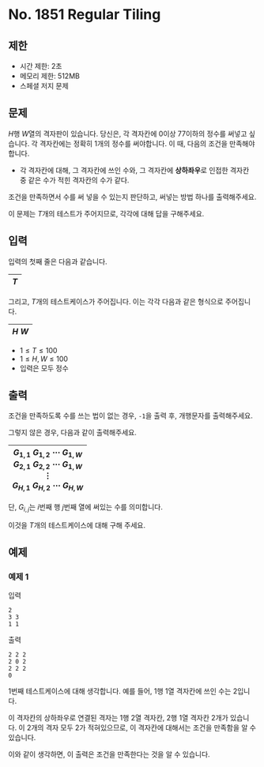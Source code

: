 # No. 1851 Regular Tiling

## 제한

- 시간 제한: 2초
- 메모리 제한: 512MB
- 스페셜 저지 문제

## 문제

$H$행 $W$열의 격자판이 있습니다.
당신은, 각 격자칸에 $0$이상 $77$이하의 정수를 써넣고 싶습니다. 각 격자칸에는 정확히 $1$개의 정수를 써야합니다. 이 때, 다음의 조건을 만족해야 합니다.

- 각 격자칸에 대해, 그 격자칸에 쓰인 수와, 그 격자칸에 **상하좌우**로 인접한 격자칸 중 같은 수가 적힌 격자칸의 수가 같다.

조건을 만족하면서 수를 써 넣을 수 있는지 판단하고, 써넣는 방법 하나를 출력해주세요.

이 문제는 $T$개의 테스트가 주어지므로, 각각에 대해 답을 구해주세요.

## 입력

입력의 첫째 줄은 다음과 같습니다.

|$T$|
|:-|

그리고, $T$개의 테스트케이스가 주어집니다. 이는 각각 다음과 같은 형식으로 주어집니다.

| $H$ $W$ |
| :------- |

- $1 \le T \le 100$
- $1 \le H, W \le 100$
- 입력은 모두 정수

## 출력

조건을 만족하도록 수를 쓰는 법이 없는 경우, `-1`을 출력 후, 개행문자를 출력해주세요.

그렇지 않은 경우, 다음과 같이 출력해주세요.

| $G_{1, 1}$ $G_{1, 2}$ $\cdots$ $G_{1, W}$<br>$G_{2, 1}$ $G_{2, 2}$ $\cdots$ $G_{1, W}$<br>$\vdots$<br>$G_{H, 1}$ $G_{H, 2}$ $\cdots$ $G_{H, W}$ |
| ------------------------------------------------------------ |

단, $G_{i, j}$는 $i$번째 행 $j$번째 열에 써있는 수를 의미합니다.

이것을 $T$개의 테스트케이스에 대해 구해 주세요.

## 예제

### 예제 1

입력

```
2
3 3
1 1
```

출력

```
2 2 2
2 0 2
2 2 2
0
```

$1$번째 테스트케이스에 대해 생각합니다. 예를 들어, $1$행 $1$열 격자칸에 쓰인 수는 $2$입니다.

이 격자칸의 상하좌우로 연결된 격자는 $1$행 $2$열 격자칸, $2$행 $1$열 격자칸 $2$개가 있습니다.
이 $2$개의 격자 모두 $2$가 적혀있으므로, 이 격자칸에 대해서는 조건을 만족함을 알 수 있습니다.

이와 같이 생각하면, 이 출력은 조건을 만족한다는 것을 알 수 있습니다.

